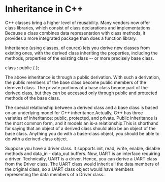 # Inheritance in C++
C++ classes bring a higher level of reusability. Many vendors now offer class libraries, which consist of class
declarations and implementations. Because a class combines data representation with class methods, it provides a more
integrated package than does a function library.

Inheritance (using classes, of cource) lets you derive new classes from existing ones, with the derived class inheriting
the properties, including the methods, properties of the existing class -- or more precisely base class.

class <DerivedClass> : public <BaseClass> { };

The above inheritance is through a public derivation. With such a derivation, the public members of the base class
become public members of the dereived class. The private portions of a base class beome part of the derived class, but
they can be accessed only through public and protected methods of the base class.

The special relationship between a derived class and a base class is based on an underlying model for C++ inheritance.Actually, C++ has three varieties of inheritance: public, protected, and private. Public inheritance is the most common form, and it models an is-a relationship.This is shorthand for saying that an object of a derived class should also be an object of the base class. Anything you do with a base-class object, you should be able to do with a derived-class object.

Suppose you have a driver class. It supports init, read, write, enable, disable methods and data_in - data_out buffers.
Now, UART is an interface requiring a driver. Technically, UART is a driver. Hence, you can derive a UART class from the
Driver class. The UART class would inherit all the data members of the original class, so a UART class object would have
members representing the data members of a Driver class. 
